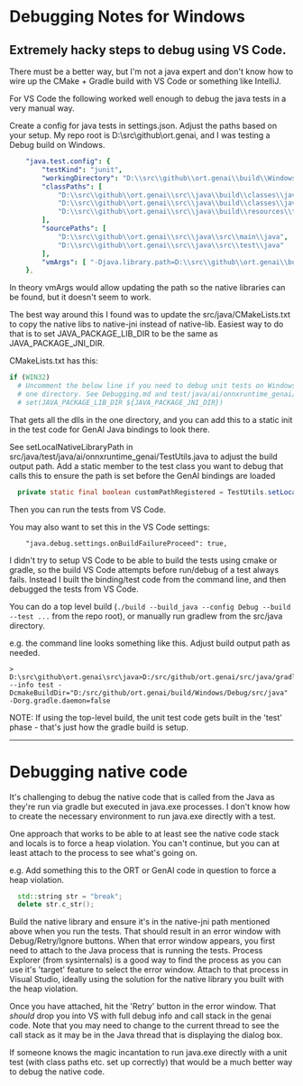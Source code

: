 # Debugging Notes for Windows

## Extremely hacky steps to debug using VS Code.

There must be a better way, but I'm not a java expert and don't know how to wire up the CMake + Gradle build with 
VS Code or something like IntelliJ.

For VS Code the following worked well enough to debug the java tests in a very manual way.

Create a config for java tests in settings.json. Adjust the paths based on your setup. 
My repo root is D:\src\github\ort.genai, and I was testing a Debug build on Windows. 

```yaml
    "java.test.config": {
        "testKind": "junit",
        "workingDirectory": "D:\\src\\github\\ort.genai\\build\\Windows\\Debug\\src\\java",
        "classPaths": [ 
            "D:\\src\\github\\ort.genai\\src\\java\\build\\classes\\java\\main",
            "D:\\src\\github\\ort.genai\\src\\java\\build\\classes\\java\\test",
            "D:\\src\\github\\ort.genai\\src\\java\\build\\resources\\test"
        ],
        "sourcePaths": [
            "D:\\src\\github\\ort.genai\\src\\java\\src\\main\\java",
            "D:\\src\\github\\ort.genai\\src\\java\\src\\test\\java"
        ],
        "vmArgs": [ "-Djava.library.path=D:\\src\\github\\ort.genai\\build\\Windows\\Debug\\src\\java\\native-lib\\ai\\onnxruntime_genai\\native\\win-x64" ],
    },
```

In theory vmArgs would allow updating the path so the native libraries can be found, but it doesn't seem to work.

The best way around this I found was to update the src/java/CMakeLists.txt to copy the native libs to native-jni
instead of native-lib. Easiest way to do that is to set JAVA_PACKAGE_LIB_DIR to be the same as JAVA_PACKAGE_JNI_DIR.

CMakeLists.txt has this: 
```cmake
if (WIN32)
  # Uncomment the below line if you need to debug unit tests on Windows so that all the native dlls end up in the
  # one directory. See Debugging.md and test/java/ai/onnxruntime_genai/TestUtils.java.
  # set(JAVA_PACKAGE_LIB_DIR ${JAVA_PACKAGE_JNI_DIR})
```
That gets all the dlls in the one directory, and you can add this to a static init in the test code for GenAI Java
bindings to look there.

See setLocalNativeLibraryPath in src/java/test/java/ai/onnxruntime_genai/TestUtils.java to adjust the build output path.
Add a static member to the test class you want to debug that calls this to ensure the path is set before the GenAI
bindings are loaded
```java
  private static final boolean customPathRegistered = TestUtils.setLocalNativeLibraryPath();
```

Then you can run the tests from VS Code.

You may also want to set this in the VS Code settings: 
```
    "java.debug.settings.onBuildFailureProceed": true,
```

I didn't try to setup VS Code to be able to build the tests using cmake or gradle, so the build VS Code attempts 
before run/debug of a test always fails. Instead I built the binding/test code from the command line, and then debugged
the tests from VS Code.

You can do a top level build (`./build --build_java --config Debug --build --test ...` from the repo root), 
or manually run gradlew from the src/java directory.

e.g. the command line looks something like this. Adjust build output path as needed.
```
> D:\src\github\ort.genai\src\java>D:/src/github/ort.genai/src/java/gradlew --info test -DcmakeBuildDir="D:/src/github/ort.genai/build/Windows/Debug/src/java" -Dorg.gradle.daemon=false
```

NOTE: If using the top-level build, the unit test code gets built in the 'test' phase - that's just how the gradle build is setup.

-----

# Debugging native code

It's challenging to debug the native code that is called from the Java as they're run via gradle but executed in java.exe processes.
I don't know how to create the necessary environment to run java.exe directly with a test. 

One approach that works to be able to at least see the native code stack and locals is to force a heap violation. You can't continue, but you can at least attach to the process to see what's going on.

e.g. Add something this to the ORT or GenAI code in question to force a heap violation.
```c++
  std::string str = "break";
  delete str.c_str();
```

Build the native library and ensure it's in the native-jni path mentioned above when you run the tests.
That should result in an error window with Debug/Retry/Ignore buttons.
When that error window appears, you first need to attach to the Java process that is running the tests. 
Process Explorer (from sysinternals) is a good way to find the process as you can use it's 'target' feature to select the error window.
Attach to that process in Visual Studio, ideally using the solution for the native library you built with the heap violation.

Once you have attached, hit the 'Retry' button in the error window. That _should_ drop you into VS with full debug info and call stack in the genai code. Note that you may need to change to the current thread to see the call stack as it may be in the Java thread that is displaying the dialog box.

If someone knows the magic incantation to run java.exe directly with a unit test (with class paths etc. set up correctly) that would be a much better way to debug the native code.
